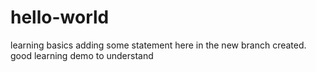 # hello-world
learning basics 
adding some statement here in the new branch created.
good learning demo to understand 
